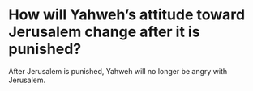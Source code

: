 # How will Yahweh’s attitude toward Jerusalem change after it is punished?

After Jerusalem is punished, Yahweh will no longer be angry with Jerusalem.
